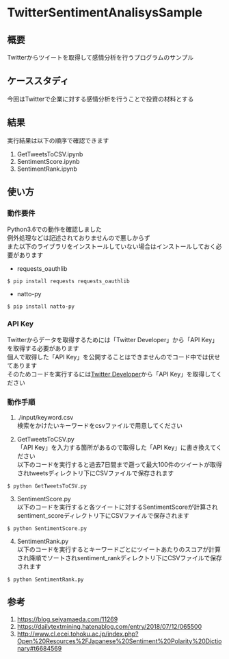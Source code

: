 # TwitterSentimentAnalisysSample
## 概要  
Twitterからツイートを取得して感情分析を行うプログラムのサンプル 
## ケーススタディ  
今回はTwitterで企業に対する感情分析を行うことで投資の材料とする  
## 結果
実行結果は以下の順序で確認できます
1. GetTweetsToCSV.ipynb
2. SentimentScore.ipynb
3. SentimentRank.ipynb
## 使い方
### 動作要件
Python3.6での動作を確認しました  
例外処理などは記述されておりませんので悪しからず  
また以下のライブラリをインストールしていない場合はインストールしておく必要があります  
- requests_oauthlib
~~~
$ pip install requests requests_oauthlib
~~~
- natto-py
~~~
$ pip install natto-py
~~~
### API Key
Twitterからデータを取得するためには「Twitter Developer」から「API Key」を取得する必要があります  
個人で取得した「API Key」を公開することはできませんのでコード中では伏せてあります  
そのためコードを実行するには[Twitter Developer](https://developer.twitter.com/)から「API Key」を取得してください  
### 動作手順
1. ./input/keyword.csv  
検索をかけたいキーワードをcsvファイルで用意してください 

2. GetTweetsToCSV.py  
「API Key」を入力する箇所があるので取得した「API Key」に書き換えてください  
以下のコードを実行すると過去7日間まで遡って最大100件のツイートが取得されtweetsディレクトリ下にCSVファイルで保存されます  
~~~
$ python GetTweetsToCSV.py
~~~
3. SentimentScore.py  
以下のコードを実行すると各ツイートに対するSentimentScoreが計算されsentiment_scoreディレクトリ下にCSVファイルで保存されます 
~~~
$ python SentimentScore.py
~~~
4. SentimentRank.py  
以下のコードを実行するとキーワードごとにツイートあたりのスコアが計算され降順でソートされsentiment_rankディレクトリ下にCSVファイルで保存されます 
~~~
$ python SentimentRank.py
~~~
## 参考
1. https://blog.seiyamaeda.com/11269
2. https://dailytextmining.hatenablog.com/entry/2018/07/12/065500
3. http://www.cl.ecei.tohoku.ac.jp/index.php?Open%20Resources%2FJapanese%20Sentiment%20Polarity%20Dictionary#t6684569
